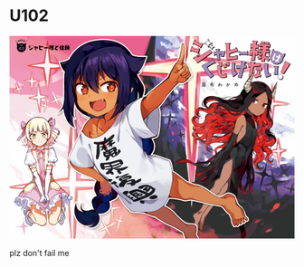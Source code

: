 # U102
![](https://raw.githubusercontent.com/45rfew/Resources/master/unknown.png)

plz don't fail me
